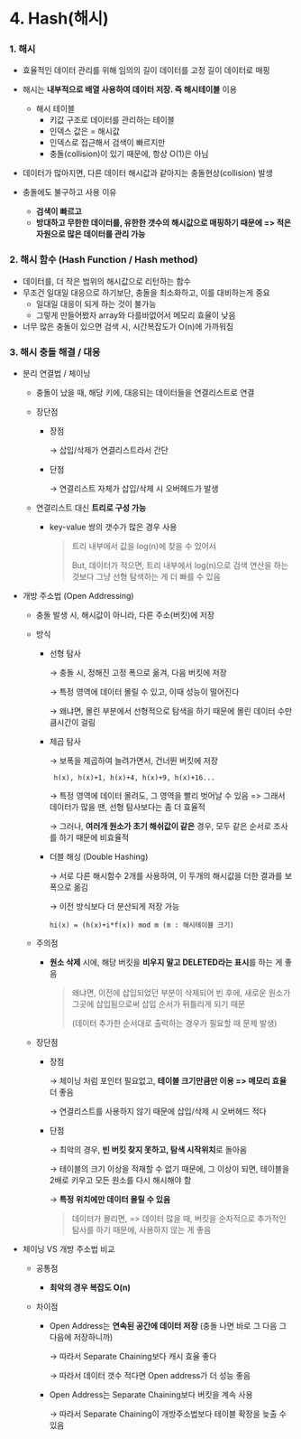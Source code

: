 # 4. Hash(해시)



### 1. 해시

* 효율적인 데이터 관리를 위해 임의의 길이 데이터를 고정 길이 데이터로 매핑
* 해시는 **내부적으로 배열 사용하여 데이터 저장. 즉 해시테이블** 이용
  * 해시 테이블
    * 키값 구조로 데이터를 관리하는 테이블
    * 인덱스 값은 = 해시값
    * 인덱스로 접근해서 검색이 빠르지만
    * 충돌(collision)이 있기 때문에, 항상 O(1)은 아님

* 데이터가 많아지면, 다른 데이터 해시값과 같아지는 충돌현상(collision) 발생
* 충돌에도 불구하고 사용 이유
  * **검색이 빠르고**
  * **방대하고 무한한 데이터를, 유한한 갯수의 해시값으로 매핑하기 때문에  => 적은 자원으로 많은 데이터를 관리 가능**



### 2. 해시 함수 (Hash Function / Hash method)

* 데이터를, 더 작은 범위의 해시값으로 리턴하는 함수
* 무조건 일대일 대응으로 하기보단, 충돌을 최소화하고, 이를 대비하는게 중요
  * 일대일 대응이 되게 하는 것이 불가능
  * 그렇게 만들어봤자 array와 다를바없어서 메모리 효율이 낮음
* 너무 많은 충돌이 있으면 검색 시, 시간복잡도가 O(n)에 가까워짐



### 3. 해시 충돌 해결 / 대응

* 분리 연결법 / 체이닝

  * 충돌이 났을 때, 해당 키에, 대응되는 데이터들을 연결리스트로 연결

  * 장단점

    * 장점

      →   삽입/삭제가 연결리스트라서 간단

    * 단점 

      →   연결리스트 자체가 삽입/삭제 시 오버헤드가 발생

  * 연결리스트 대신 **트리로 구성 가능**

    * key-value 쌍의 갯수가 많은 경우 사용
    
      > 트리 내부에서 값을 log(n)에 찾을 수 있어서
      >
      > But, 데이터가 적으면, 트리 내부에서 log(n)으로 검색 연산을 하는 것보다 그냥 선형 탐색하는 게 더 빠를 수 있음

* 개방 주소법 (Open Addressing)

  * 충돌 발생 시, 해시값이 아니라, 다른 주소(버킷)에 저장

  * 방식

    * 선형 탐사

      →   충돌 시, 정해진 고정 폭으로 옮겨, 다음 버킷에 저장

      →   특정 영역에 데이터 몰릴 수 있고, 이때 성능이 떨어진다

      →   왜냐면, 몰린 부분에서 선형적으로 탐색을 하기 때문에 몰린 데이터 수만큼시간이 걸림

    * 제곱 탐사

      →   보폭을 제곱하여 늘려가면서, 건너뛴 버킷에 저장

      ```
       h(x), h(x)+1, h(x)+4, h(x)+9, h(x)+16...
      ```

      →   특정 영역에 데이터 몰려도, 그 영역을 빨리 벗어날 수 있음 => 그래서 데이터가 많을 땐, 선형 탐사보다는 좀 더 효율적

      →   그러나, **여러개 원소가 초기 해쉬값이 같은** 경우, 모두 같은 순서로 조사를 하기 때문에 비효율적

    * 더블 해싱 (Double Hashing)

      →   서로 다른 해시함수 2개를 사용하여, 이 두개의 해시값을 더한 결과를 보폭으로 옮김

      →   이전 방식보다 더 분산되게 저장 가능
      
      ```
      hi(x) = (h(x)+i*f(x)) mod m (m : 해시테이블 크기)
      ```

  * 주의점

    * **원소 삭제** 시에, 해당 버킷을 **비우지 말고 DELETED라는 표시**를 하는 게 좋음

      > 왜냐면, 이전에 삽입되었던 부분이 삭제되어 빈 후에, 새로운 원소가 그곳에 삽입됨으로써 삽입 순서가 뒤틀리게 되기 때문 
      >
      > (데이터 추가한 순서대로 출력하는 경우가 필요할 때 문제 발생)

  * 장단점

    * 장점 

      →   체이닝 처럼 포인터 필요없고, **테이블 크기만큼만 이용 => 메모리 효율** 더 좋음

      →   연결리스트를 사용하지 않기 때문에 삽입/삭제 시 오버헤드 적다

    * 단점

      →   최악의 경우, **빈 버킷 찾지 못하고, 탐색 시작위치**로 돌아옴

      →   테이블의 크기 이상을 적재할 수 없기 때문에, 그 이상이 되면, 테이블을 2배로 키우고 모든 원소를 다시 해시해야 함
      
      →   **특정 위치에만 데이터 몰릴 수 있음**
      
      >  데이터가 몰리면, => 데이터 많을 때, 버킷을 순차적으로 추가적인 탐사를 하기 때문에, 사용하지 않는 게 좋음

* 체이닝 VS 개방 주소법 비교

  * 공통점

    * **최악의 경우 복잡도 O(n)**

  * 차이점

    * Open Address는 **연속된 공간에 데이터 저장** (충돌 나면 바로 그 다음 그 다음에 저장하니까)

      →   따라서 Separate Chaining보다 캐시 효율 좋다

      →   따라서 데이터 갯수 적다면 Open address가 더 성능 좋음

    * Open Address는 Separate Chaining보다 버킷을 계속 사용

      →   따라서 Separate Chaining이 개방주소법보다 테이블 확장을 늦출 수 있음